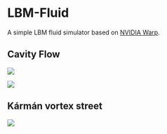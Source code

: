 # LBM-Fluid
A simple LBM fluid simulator based on [NVIDIA Warp](https://nvidia.github.io/warp/).

## Cavity Flow

![](https://i.imgur.com/fVg6ZZe.gif)

<img src="https://i.imgur.com/fVg6ZZe.gif"/>

## Kármán vortex street

![](https://i.imgur.com/9HsKh4i.gif)
